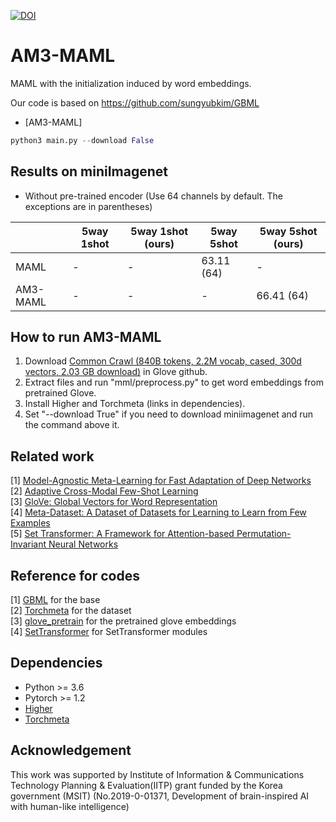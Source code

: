 [![DOI](https://zenodo.org/badge/271966060.svg)](https://zenodo.org/badge/latestdoi/271966060)
# AM3-MAML
MAML with the initialization induced by word embeddings.

Our code is based on https://github.com/sungyubkim/GBML

* [AM3-MAML]

```python
python3 main.py --download False
```

## Results on miniImagenet

* Without pre-trained encoder (Use 64 channels by default. The exceptions are in parentheses)

|                | 5way 1shot          | 5way 1shot (ours) | 5way 5shot          | 5way 5shot (ours) |
| -------------- | ------------------- | ----------------- | ------------------- | ----------------- |
| MAML           | -                   | -                 | 63.11 (64)          | -                 |
| AM3-MAML       | -                   | -                 | -                   | 66.41 (64)        |

## How to run AM3-MAML

1. Download [Common Crawl (840B tokens, 2.2M vocab, cased, 300d vectors, 2.03 GB download)](https://github.com/stanfordnlp/GloVe) in Glove github. 
2. Extract files and run "mml/preprocess.py" to get word embeddings from pretrained Glove.
3. Install Higher and Torchmeta (links in dependencies).
4. Set "--download True" if you need to download miniimagenet and run the command above it.

## Related work

[1] [Model-Agnostic Meta-Learning for Fast Adaptation of Deep Networks](https://arxiv.org/abs/1703.03400) \
[2] [Adaptive Cross-Modal Few-Shot Learning](https://arxiv.org/abs/1902.07104) \
[3] [GloVe: Global Vectors for Word Representation](https://nlp.stanford.edu/pubs/glove.pdf) \
[4] [Meta-Dataset: A Dataset of Datasets for Learning to Learn from Few Examples](https://arxiv.org/abs/1903.03096) \
[5] [Set Transformer: A Framework for Attention-based Permutation-Invariant Neural Networks](https://arxiv.org/abs/1810.00825)

## Reference for codes

[1] [GBML](https://github.com/sungyubkim/GBML) for the base \
[2] [Torchmeta](https://github.com/tristandeleu/pytorch-meta) for the dataset \
[3] [glove_pretrain](https://github.com/aerinkim/glove_pretrain) for the pretrained glove embeddings \
[4] [SetTransformer](https://github.com/juho-lee/set_transformer) for SetTransformer modules

## Dependencies

* Python >= 3.6
* Pytorch >= 1.2
* [Higher](https://github.com/facebookresearch/higher) 
* [Torchmeta](https://github.com/tristandeleu/pytorch-meta) 

## Acknowledgement

This work was supported by Institute of Information & Communications Technology Planning & Evaluation(IITP) grant funded by the Korea government (MSIT) (No.2019-0-01371, Development of brain-inspired AI with human-like intelligence)
